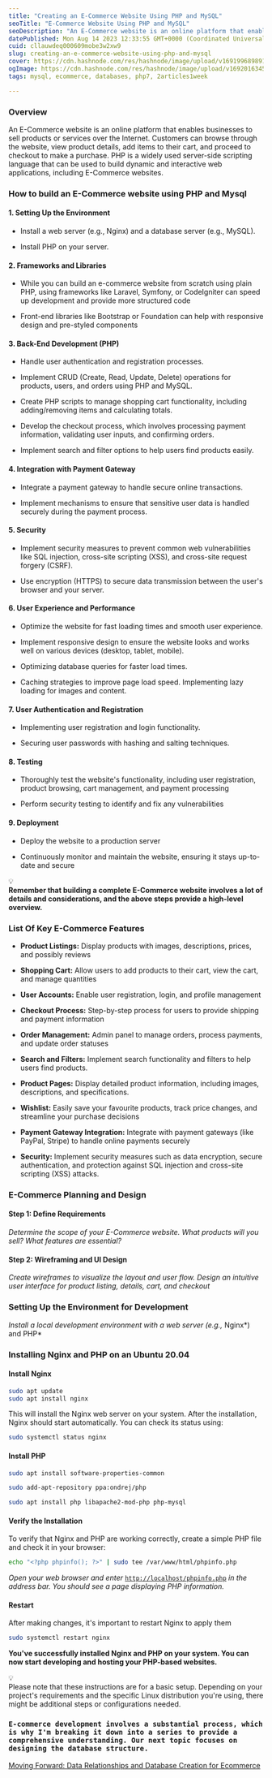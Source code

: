 ```yaml
---
title: "Creating an E-Commerce Website Using PHP and MySQL"
seoTitle: "E-Commerce Website Using PHP and MySQL"
seoDescription: "An E-Commerce website is an online platform that enables businesses to sell products or services over the Internet."
datePublished: Mon Aug 14 2023 12:33:55 GMT+0000 (Coordinated Universal Time)
cuid: cllauwdeq000609mobe3w2xw9
slug: creating-an-e-commerce-website-using-php-and-mysql
cover: https://cdn.hashnode.com/res/hashnode/image/upload/v1691996898917/f4863ad3-9378-4cf0-ae49-9acc61784a43.jpeg
ogImage: https://cdn.hashnode.com/res/hashnode/image/upload/v1692016345682/0b1402ec-cdbd-4308-ae18-894ac998dbe4.jpeg
tags: mysql, ecommerce, databases, php7, 2articles1week

---
```


### **Overview**

An E-Commerce website is an online platform that enables businesses to sell products or services over the Internet. Customers can browse through the website, view product details, add items to their cart, and proceed to checkout to make a purchase. PHP is a widely used server-side scripting language that can be used to build dynamic and interactive web applications, including E-Commerce websites.

### **How to build an E-Commerce website using PHP and Mysql**

#### 1\. **Setting Up the Environment**

* Install a web server (e.g., Nginx) and a database server (e.g., MySQL).
    
* Install PHP on your server.
    

#### 2\. **Frameworks and Libraries**

* While you can build an e-commerce website from scratch using plain PHP, using frameworks like Laravel, Symfony, or CodeIgniter can speed up development and provide more structured code
    
* Front-end libraries like Bootstrap or Foundation can help with responsive design and pre-styled components
    

#### 3\. **Back-End Development (PHP)**

* Handle user authentication and registration processes.
    
* Implement CRUD (Create, Read, Update, Delete) operations for products, users, and orders using PHP and MySQL.
    
* Create PHP scripts to manage shopping cart functionality, including adding/removing items and calculating totals.
    
* Develop the checkout process, which involves processing payment information, validating user inputs, and confirming orders.
    
* Implement search and filter options to help users find products easily.
    

#### 4\. **Integration with Payment Gateway**

* Integrate a payment gateway to handle secure online transactions.
    
* Implement mechanisms to ensure that sensitive user data is handled securely during the payment process.
    

#### 5\. **Security**

* Implement security measures to prevent common web vulnerabilities like SQL injection, cross-site scripting (XSS), and cross-site request forgery (CSRF).
    
* Use encryption (HTTPS) to secure data transmission between the user's browser and your server.
    

#### 6\. **User Experience and Performance**

* Optimize the website for fast loading times and smooth user experience.
    
* Implement responsive design to ensure the website looks and works well on various devices (desktop, tablet, mobile).
    
* Optimizing database queries for faster load times.
    
* Caching strategies to improve page load speed. Implementing lazy loading for images and content.
    

#### 7\. User Authentication and Registration

* Implementing user registration and login functionality.
    
* Securing user passwords with hashing and salting techniques.
    

#### 8\. **Testing**

* Thoroughly test the website's functionality, including user registration, product browsing, cart management, and payment processing
    
* Perform security testing to identify and fix any vulnerabilities
    

#### 9\. Deployment

* Deploy the website to a production server
    
* Continuously monitor and maintain the website, ensuring it stays up-to-date and secure
    

<div data-node-type="callout">
<div data-node-type="callout-emoji">💡</div>
<div data-node-type="callout-text"><strong>Remember that building a complete E-Commerce website involves a lot of details and considerations, and the above steps provide a high-level overview.</strong></div>
</div>

### **List Of Key E-Commerce Features**

* **Product Listings:** Display products with images, descriptions, prices, and possibly reviews
    
* **Shopping Cart:** Allow users to add products to their cart, view the cart, and manage quantities
    
* **User Accounts:** Enable user registration, login, and profile management
    
* **Checkout Process:** Step-by-step process for users to provide shipping and payment information
    
* **Order Management:** Admin panel to manage orders, process payments, and update order statuses
    
* **Search and Filters:** Implement search functionality and filters to help users find products.
    
* **Product Pages:** Display detailed product information, including images, descriptions, and specifications.
    
* **Wishlist:** Easily save your favourite products, track price changes, and streamline your purchase decisions
    
* **Payment Gateway Integration:** Integrate with payment gateways (like PayPal, Stripe) to handle online payments securely
    
* **Security:** Implement security measures such as data encryption, secure authentication, and protection against SQL injection and cross-site scripting (XSS) attacks.
    

### E-Commerce Planning and Design

#### **Step 1: Define Requirements**

*Determine the scope of your E-Commerce website. What products will you sell? What features are essential?*

#### **Step 2: Wireframing and UI Design**

*Create wireframes to visualize the layout and user flow. Design an intuitive user interface for product listing, details, cart, and checkout*

### Setting Up the Environment for Development

*Install a local development environment with a web server (e.g.,* Nginx\*) and PHP\*

### **Installing** Nginx **and PHP on an Ubuntu 20.04**

#### **Install Nginx**

```bash
sudo apt update
sudo apt install nginx
```

This will install the Nginx web server on your system. After the installation, Nginx should start automatically. You can check its status using:

```bash
sudo systemctl status nginx
```

#### **Install PHP**

```bash
sudo apt install software-properties-common

sudo add-apt-repository ppa:ondrej/php

sudo apt install php libapache2-mod-php php-mysql
```

#### **Verify the Installation**

To verify that Nginx and PHP are working correctly, create a simple PHP file and check it in your browser:

```bash
echo "<?php phpinfo(); ?>" | sudo tee /var/www/html/phpinfo.php
```

*Open your web browser and enter* [`http://localhost/phpinfo.php`](http://localhost/phpinfo.php) *in the address bar. You should see a page displaying PHP information.*

#### **Restart**

After making changes, it's important to restart Nginx to apply them

```bash
sudo systemctl restart nginx
```

**You've successfully installed Nginx and PHP on your system. You can now start developing and hosting your PHP-based websites.**

<div data-node-type="callout">
<div data-node-type="callout-emoji">💡</div>
<div data-node-type="callout-text">Please note that these instructions are for a basic setup. Depending on your project's requirements and the specific Linux distribution you're using, there might be additional steps or configurations needed.</div>
</div>

### `E-commerce development involves a substantial process, which is why I'm breaking it down into a series to provide a comprehensive understanding. Our next topic focuses on designing the database structure.`

[Moving Forward: Data Relationships and Database Creation for Ecommerce](https://kalair92.hashnode.dev/data-relationships-and-database-creation-for-ecommerce)